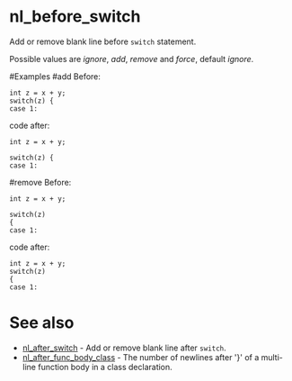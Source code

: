 # nl_before_switch

Add or remove blank line before `switch` statement.

Possible values are _ignore_, _add_, _remove_ and _force_, default _ignore_.

#Examples
#add
Before:
```
int z = x + y;
switch(z) {
case 1:
```
code after:
```
int z = x + y;

switch(z) {
case 1:
```

#remove
Before:
```
int z = x + y;

switch(z)
{
case 1:
```
code after:
```
int z = x + y;
switch(z)
{
case 1:
```

# See also

* [nl_after_switch](nl_after_switch.md) - Add or remove blank line after `switch`.
* [nl_after_func_body_class](nl_after_func_body_class.md) - The number of newlines after '}' of a multi-line function body in a class declaration.
